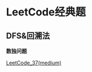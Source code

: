# LeetCode经典题

## DFS&回溯法

**数独问题**

[LeetCode_37(medium)](https://leetcode-cn.com/problems/sudoku-solver/)
